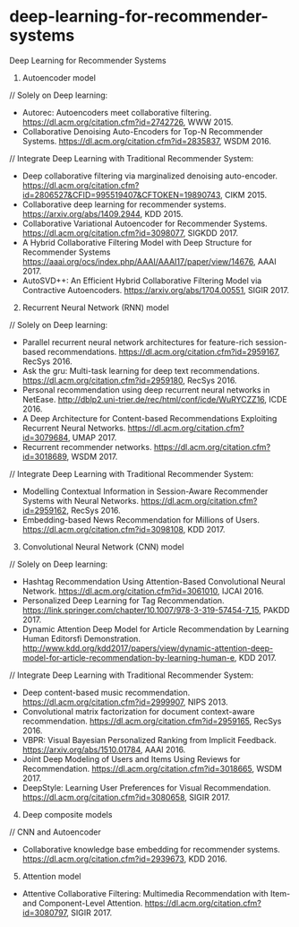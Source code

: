 # deep-learning-for-recommender-systems
Deep Learning for Recommender Systems
1. Autoencoder model

// Solely on Deep learning:
- Autorec: Autoencoders meet collaborative filtering. https://dl.acm.org/citation.cfm?id=2742726, WWW 2015.
- Collaborative Denoising Auto-Encoders for Top-N Recommender Systems. https://dl.acm.org/citation.cfm?id=2835837, WSDM 2016.

// Integrate Deep Learning with Traditional Recommender System:
- Deep collaborative filtering via marginalized denoising auto-encoder. https://dl.acm.org/citation.cfm?id=2806527&CFID=995519407&CFTOKEN=19890743, CIKM 2015.
- Collaborative deep learning for recommender systems. https://arxiv.org/abs/1409.2944, KDD 2015.
- Collaborative Variational Autoencoder for Recommender Systems. https://dl.acm.org/citation.cfm?id=3098077, SIGKDD 2017.
- A Hybrid Collaborative Filtering Model with Deep Structure for Recommender Systems https://aaai.org/ocs/index.php/AAAI/AAAI17/paper/view/14676, AAAI 2017.
- AutoSVD++: An Efficient Hybrid Collaborative Filtering Model via Contractive Autoencoders. https://arxiv.org/abs/1704.00551, SIGIR 2017.

2. Recurrent Neural Network (RNN) model

// Solely on Deep learning:
- Parallel recurrent neural network architectures for feature-rich session-based recommendations. https://dl.acm.org/citation.cfm?id=2959167, RecSys 2016.
- Ask the gru: Multi-task learning for deep text recommendations. https://dl.acm.org/citation.cfm?id=2959180, RecSys 2016.
- Personal recommendation using deep recurrent neural networks in NetEase. http://dblp2.uni-trier.de/rec/html/conf/icde/WuRYCZZ16, ICDE 2016.
- A Deep Architecture for Content-based Recommendations Exploiting Recurrent Neural Networks. https://dl.acm.org/citation.cfm?id=3079684, UMAP 2017.
- Recurrent recommender networks. https://dl.acm.org/citation.cfm?id=3018689, WSDM 2017.

// Integrate Deep Learning with Traditional Recommender System:
- Modelling Contextual Information in Session-Aware Recommender Systems with Neural Networks. https://dl.acm.org/citation.cfm?id=2959162, RecSys 2016. 
- Embedding-based News Recommendation for Millions of Users. https://dl.acm.org/citation.cfm?id=3098108, KDD 2017.

3. Convolutional Neural Network (CNN) model
 
// Solely on Deep learning:
- Hashtag Recommendation Using Attention-Based Convolutional Neural Network. https://dl.acm.org/citation.cfm?id=3061010, IJCAI 2016. 
- Personalized Deep Learning for Tag Recommendation. https://link.springer.com/chapter/10.1007/978-3-319-57454-7_15, PAKDD 2017.
- Dynamic Attention Deep Model for Article Recommendation by Learning Human Editorsfi Demonstration. http://www.kdd.org/kdd2017/papers/view/dynamic-attention-deep-model-for-article-recommendation-by-learning-human-e, KDD 2017.

// Integrate Deep Learning with Traditional Recommender System:
- Deep content-based music recommendation. https://dl.acm.org/citation.cfm?id=2999907, NIPS 2013. 
- Convolutional matrix factorization for document context-aware recommendation. https://dl.acm.org/citation.cfm?id=2959165, RecSys 2016. 
- VBPR: Visual Bayesian Personalized Ranking from Implicit Feedback. https://arxiv.org/abs/1510.01784, AAAI 2016.
- Joint Deep Modeling of Users and Items Using Reviews for Recommendation. https://dl.acm.org/citation.cfm?id=3018665, WSDM 2017.
- DeepStyle: Learning User Preferences for Visual Recommendation. https://dl.acm.org/citation.cfm?id=3080658, SIGIR 2017.

4. Deep composite models

// CNN and Autoencoder 
- Collaborative knowledge base embedding for recommender systems. https://dl.acm.org/citation.cfm?id=2939673, KDD 2016.

5. Attention model
- Attentive Collaborative Filtering: Multimedia Recommendation with Item- and Component-Level Attention. https://dl.acm.org/citation.cfm?id=3080797, SIGIR 2017.

